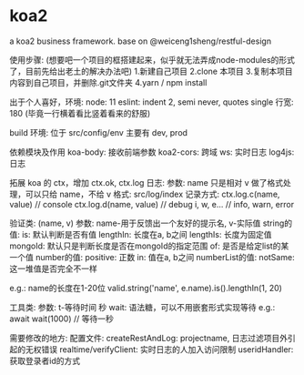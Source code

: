 # koa2
a koa2 business framework. base on @weiceng1sheng/restful-design

使用步骤: (想要吧一个项目的框搭建起来，似乎就无法弄成node-modules的形式了，目前先给出老土的解决办法吧)
  1.新建自己项目
  2.clone 本项目
  3.复制本项目内容到自己项目，并删除.git文件夹
  4.yarn / npm install

出于个人喜好，环境:
  node: 11
  eslint: indent 2, semi never, quotes single
  行宽: 180 (毕竟一行横着看比竖着看来的舒服)
 
build 环境: 位于 src/config/env 主要有 dev, prod
   
依赖模块及作用
  koa-body: 接收前端参数
  koa2-cors: 跨域
  ws: 实时日志
  log4js: 日志
 
拓展 koa 的 ctx，增加 ctx.ok, ctx.log
日志: 
  参数: name 只是相对 v 做了格式处理，可以只给 name，不给 v
  格式: src/log/index
  记录方式: 
    ctx.log.c(name, value) // console
    ctx.log.d(name, value) // debug
    i, w, e... // info, warn, error
    
验证类: (name, v) 
  参数:
    name-用于反馈出一个友好的提示名, v-实际值
  string的值: 
    is: 默认判断是否有值
    lengthIn: 长度在a, b之间
    lengthIs: 长度为固定值
    mongoId: 默认只是判断长度是否在mongoId的指定范围
    of: 是否是给定list的某一个值
  number的值:
    positive: 正数
    in: 值在a, b之间
  numberList的值: 
    notSame: 这一堆值是否完全不一样
    
  e.g.: name的长度在1-20位 valid.string('name', e.name).is().lengthIn(1, 20)
  
工具类:
  参数:
    t-等待时间 秒
  wait: 语法糖，可以不用嵌套形式实现等待 
    e.g.: await wait(1000) // 等待一秒
    
需要修改的地方:
  配置文件:
  createRestAndLog: projectname, 日志过滤项目外引起的无权错误
  realtime/verifyClient: 实时日志的人加入访问限制
  useridHandler: 获取登录者id的方式
